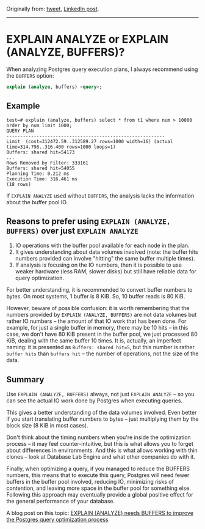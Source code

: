 Originally from: [tweet](https://twitter.com/samokhvalov/status/1706689567355732052), [LinkedIn post](https://www.linkedin.com/feed/update/urn:li:activity:7112529621178347520/).

---

# EXPLAIN ANALYZE or EXPLAIN (ANALYZE, BUFFERS)?

When analyzing Postgres query execution plans, I always recommend using the `BUFFERS` option:
```sql
explain (analyze, buffers) <query>;
```

## Example
``````
test=# explain (analyze, buffers) select * from t1 where num > 10000 order by num limit 1000;
QUERY PLAN
----------------------------------------------------------
Limit  (cost=312472.59..312589.27 rows=1000 width=16) (actual time=314.798..316.400 rows=1000 loops=1)
Buffers: shared hit=54173
...
Rows Removed by Filter: 333161
Buffers: shared hit=54055
Planning Time: 0.212 ms
Execution Time: 316.461 ms
(18 rows)
``````

If `EXPLAIN ANALYZE` used without `BUFFERS`, the analysis lacks the information about the buffer pool IO.

## Reasons to prefer using `EXPLAIN (ANALYZE, BUFFERS)` over just `EXPLAIN ANALYZE`
1. IO operations with the buffer pool available for each node in the plan.
2. It gives understanding about data volumes involved (note: the buffer hits numbers provided can involve "hitting" the same buffer multiple times).
3. If analysis is focusing on the IO numbers, then it is possible to use weaker hardware (less RAM, slower disks) but still have reliable data for query optimization.

For better understanding, it is recommended to convert buffer numbers to bytes. On most systems, 1 buffer is 8 KiB. So, 10 buffer reads is 80 KiB.

However, beware of possible confusion: it is worth remembering that the numbers provided by `EXPLAIN (ANALYZE, BUFFERS)` are not data volumes but rather IO numbers – the amount of that IO work that has been done. For example, for just a single buffer in memory, there may be 10 hits – in this case, we don't have 80 KiB present in the buffer pool, we just processed 80 KiB, dealing with the same buffer 10 times. It is, actually, an imperfect naming: it is presented as `Buffers: shared hit=5`, but this number is rather `buffer hits` than `buffers hit` – the number of operations, not the size of the data.

## Summary
Use `EXPLAIN (ANALYZE, BUFFERS)` always, not just `EXPLAIN ANALYZE` – so you can see the actual IO work done by Postgres when executing queries.

This gives a better understanding of the data volumes involved. Even better if you start translating buffer numbers to bytes – just multiplying them by the block size (8 KiB in most cases).

Don't think about the timing numbers when you're inside the optimization process – it may feel counter-intuitive, but this is what allows you to forget about differences in environments. And this is what allows working with thin clones – look at Database Lab Engine and what other companies do with it.

Finally, when optimizing a query, if you managed to reduce the BUFFERS numbers, this means that to execute this query, Postgres will need fewer buffers in the buffer pool involved, reducing IO, minimizing risks of contention, and leaving more space in the buffer pool for something else. Following this approach may eventually provide a global positive effect for the general performance of your database.

A blog post on this topic: [EXPLAIN (ANALYZE) needs BUFFERS to improve the Postgres query optimization process](https://postgres.ai/blog/20220106-explain-analyze-needs-buffers-to-improve-the-postgres-query-optimization-process)